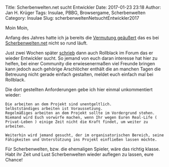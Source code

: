 Title: Scherbenwelten.net sucht Entwickler
Date: 2017-01-23 23:18
Author: Jan H. Krüger
Tags: Insulae, PBBG, Browsergame, Scherbenwelten
Category: Insulae
Slug: scherbenweltenNetsuchtEntwickler2017

Moin Moin,

Anfang des Jahres hatte ich ja bereits die [Vermutung geäußert](insulae-stand-januar2017.html) das es bei [Scherbenwelten.net][1] nicht so rund läuft.

Just zwei Wochen später [schrieb][2] dann auch Rollblack im Forum das er wieder Entwickler sucht. So jemand von euch daran interesse hat hier zu helfen, bei einer Community die erwiesenermaßen viel Freunde bringen kann jedoch auch gehörige Arschlöcher enthält die an manchen Tagen die Betreuung nicht gerade einfach gestalten, meldet euch einfach mal bei Rollblack.

Die dort gestellten Anforderungen gebe ich hier einmal unkommentiert wieder:

```
Die arbeiten an dem Projekt sind unentgeltlich.
Selbstständiges arbeiten ist Voraussetzung.
Regelmäßiges arbeiten an dem Projekt sollte im Vordergrund stehen.
Niemand wird Euch vorwürfe machen, wenn Ihr wegen Euren Real-Life ( Privat-Leben ) einige Zeit nicht die Kraft findet, um weiter zu arbeiten.

Weiterhin wird jemand gesucht, der im organisatorischen Bereich, seine Fähigkeiten und Unterstützung ins Projekt einfließen lassen möchte.
```

Für Scherbenwelten, bzw. die ehemaligen Spieler, wäre das richtig klasse. Habt ihr Zeit und Lust Scherbenwelten wieder auflegen zu lassen, eure Chance!


[1]: http://www.scherbenwelten.net/
[2]: http://www.scherbenwelten.net/index.php/Thread/21-Entwicklerteam/?postID=108#post108
